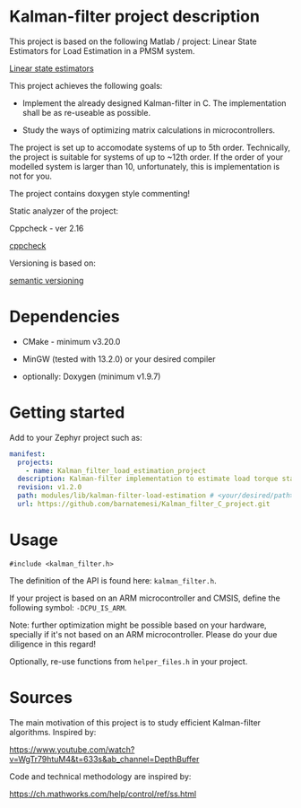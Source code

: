 # Kalman-filter project description
This project is based on the following Matlab / project: Linear State Estimators for Load Estimation in a PMSM system.

[Linear state estimators](https://github.com/barnatemesi/PMSM_FOC_LTID_Linear)

This project achieves the following goals:

- Implement the already designed Kalman-filter in C. The implementation shall be as re-useable as possible.

- Study the ways of optimizing matrix calculations in microcontrollers.

The project is set up to accomodate systems of up to 5th order. Technically, the project is suitable for systems of up to ~12th order.
If the order of your modelled system is larger than 10, unfortunately, this is implementation is not for you.

The project contains doxygen style commenting!

Static analyzer of the project:

Cppcheck - ver 2.16

[cppcheck](https://cppcheck.sourceforge.io/)

Versioning is based on: 

[semantic versioning](https://semver.org/)

# Dependencies
- CMake - minimum v3.20.0

- MinGW (tested with 13.2.0) or your desired compiler

- optionally: Doxygen (minimum v1.9.7)

# Getting started
Add to your Zephyr project such as:
```yaml
manifest:
  projects:
    - name: Kalman_filter_load_estimation_project
  description: Kalman-filter implementation to estimate load torque state
  revision: v1.2.0
  path: modules/lib/kalman-filter-load-estimation # <your/desired/path>
  url: https://github.com/barnatemesi/Kalman_filter_C_project.git
```


# Usage
`#include <kalman_filter.h>`

The definition of the API is found here: `kalman_filter.h`. 

If your project is based on an ARM microcontroller and CMSIS, define the following symbol: `-DCPU_IS_ARM`.

Note: further optimization might be possible based on your hardware, specially if it's not based on an ARM microcontroller. Please do your due diligence in this regard!

Optionally, re-use functions from `helper_files.h` in your project.

# Sources

The main motivation of this project is to study efficient Kalman-filter algorithms. Inspired by:

https://www.youtube.com/watch?v=WgTr79htuM4&t=633s&ab_channel=DepthBuffer

Code and technical methodology are inspired by:

https://ch.mathworks.com/help/control/ref/ss.html
